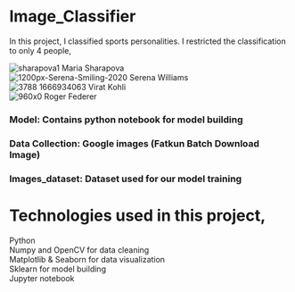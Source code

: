# Image_Classifier

In this project, I classified sports personalities. I restricted the classification to only 4 people,

![sharapova1](https://github.com/pdheeraj190802/Image_Classifier/assets/98040022/fc5dda2a-295a-45f0-9f91-e6fe0fb1c06f)
Maria Sharapova <br />
![1200px-Serena-Smiling-2020](https://github.com/pdheeraj190802/Image_Classifier/assets/98040022/86606d57-1da8-4b2d-a61a-d4b483f1bf30)
Serena Williams <br />
![3788 1666934063](https://github.com/pdheeraj190802/Image_Classifier/assets/98040022/c123a813-2d70-4f72-a6e7-62abc8ffd4db)
Virat Kohli <br />
![960x0](https://github.com/pdheeraj190802/Image_Classifier/assets/98040022/70f6347e-6ef6-4b8b-9a2c-147e8d8e0deb)
Roger Federer <br />

### Model: Contains python notebook for model building
### Data Collection: Google images (Fatkun Batch Download Image)
### Images_dataset: Dataset used for our model training

# Technologies used in this project,

Python <br />
Numpy and OpenCV for data cleaning <br />
Matplotlib & Seaborn for data visualization <br />
Sklearn for model building <br />
Jupyter notebook <br />

